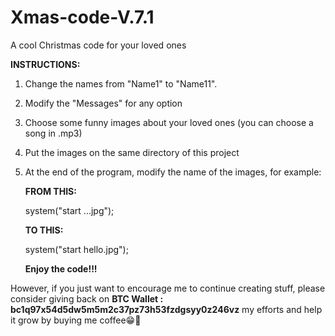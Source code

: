 # Xmas-code-V.7.1
A cool Christmas code for your loved ones

**INSTRUCTIONS:**

1. Change the names from "Name1" to "Name11".
2. Modify the "Messages" for any option
3. Choose some funny images about your loved ones (you can choose a song in .mp3)
4. Put the images on the same directory of this project
5. At the end of the program, modify the name of the images, for example:

   **FROM THIS:**

   system("start     ...jpg");
   

   **TO THIS:**

   system("start     hello.jpg");


   **Enjoy the code!!!**

However, if you just want to encourage me to continue creating stuff, please consider giving back on **BTC Wallet : bc1q97x54d5dw5m5m2c37pz73h53fzdgsyy0z246vz** my efforts and help it grow by buying me coffee😁🤝
